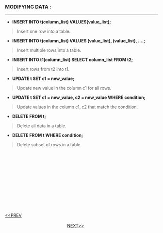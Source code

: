 
### MODIFYING DATA :
---
- **INSERT INTO t(column_list) VALUES(value_list);**
> Insert one row into a table.
- **INSERT INTO t(column_list) VALUES (value_list), (value_list), ....;**
> Insert multiple rows into a table.
- **INSERT INTO t1(column_list) SELECT column_list FROM t2;**
> Insert rows from t2 into t1.
- **UPDATE t SET c1 = new_value;**
> Update new value in the column c1 for all rows.
- **UPDATE t SET c1 = new_value, c2 = new_value WHERE condition;**
> Update values in the column c1, c2 that match the condition.
- **DELETE FROM t;**
> Delete all data in a table.
- **DELETE FROM t WHERE condition;**
> Delete subset of rows in a table.

<br/>
<br/>
<br/>
<br/>
<br/>
<br/>
<br/>
<br/>
<br/>
<br/>
<br/>

[<<PREV](https://indeshan.github.io/SQL-Cheat-Sheet/SQLConstraints) &nbsp;&nbsp;&nbsp;&nbsp;&nbsp;&nbsp;&nbsp;&nbsp;&nbsp;&nbsp;&nbsp;&nbsp;&nbsp;&nbsp;&nbsp;&nbsp;&nbsp;&nbsp;&nbsp;&nbsp;&nbsp;&nbsp;&nbsp;&nbsp;&nbsp;&nbsp;&nbsp;&nbsp;&nbsp;&nbsp;&nbsp;&nbsp;&nbsp;&nbsp;&nbsp;&nbsp;&nbsp;&nbsp;&nbsp;&nbsp;&nbsp;&nbsp;&nbsp;&nbsp;&nbsp;&nbsp;&nbsp;&nbsp;&nbsp;&nbsp;&nbsp;&nbsp;&nbsp;&nbsp;&nbsp;&nbsp;&nbsp;&nbsp;&nbsp;&nbsp;&nbsp;&nbsp;&nbsp;&nbsp;&nbsp;&nbsp;&nbsp;&nbsp;&nbsp;&nbsp;&nbsp;&nbsp;&nbsp;&nbsp;&nbsp;&nbsp;&nbsp;&nbsp;&nbsp;&nbsp;&nbsp;&nbsp;&nbsp;&nbsp;&nbsp;&nbsp;&nbsp;&nbsp;&nbsp;&nbsp;&nbsp;&nbsp;&nbsp;&nbsp;&nbsp;&nbsp;&nbsp;&nbsp;&nbsp;&nbsp;&nbsp;&nbsp;&nbsp;&nbsp;&nbsp;&nbsp;&nbsp;&nbsp;&nbsp;&nbsp;&nbsp;&nbsp;&nbsp;&nbsp;&nbsp;&nbsp;&nbsp;&nbsp;&nbsp;&nbsp;&nbsp;&nbsp;&nbsp;&nbsp;&nbsp;&nbsp;&nbsp;&nbsp;&nbsp;&nbsp;&nbsp;&nbsp;&nbsp;&nbsp;&nbsp;&nbsp;&nbsp;&nbsp;&nbsp;&nbsp;&nbsp;&nbsp;&nbsp;&nbsp;&nbsp;&nbsp;&nbsp;&nbsp;&nbsp;&nbsp;&nbsp;&nbsp;&nbsp;&nbsp;&nbsp;&nbsp;&nbsp;&nbsp;&nbsp;&nbsp;&nbsp;&nbsp;&nbsp;&nbsp;&nbsp;&nbsp;&nbsp;&nbsp;&nbsp;&nbsp;&nbsp;&nbsp;&nbsp;&nbsp;&nbsp;&nbsp;&nbsp;&nbsp;&nbsp;&nbsp;[NEXT>>](https://indeshan.github.io/SQL-Cheat-Sheet/ManagingViews)
